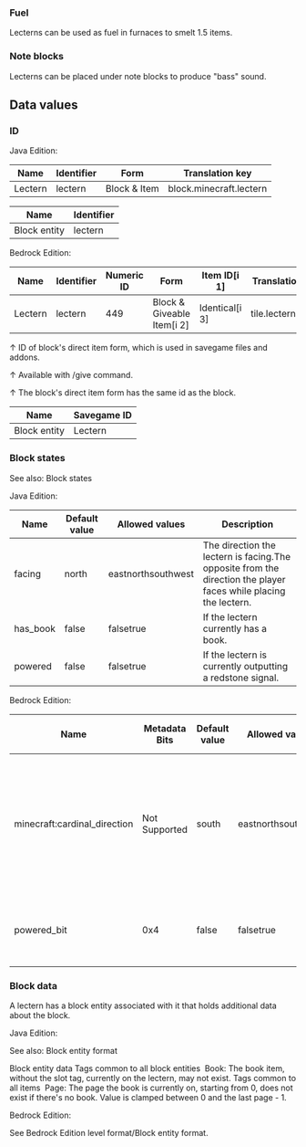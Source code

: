 ### Fuel
Lecterns can be used as fuel in furnaces to smelt 1.5 items.

### Note blocks
Lecterns can be placed under note blocks to produce "bass" sound.

## Data values
### ID
Java Edition:

| Name    | Identifier | Form         | Translation key         |
|---------|------------|--------------|-------------------------|
| Lectern | lectern    | Block & Item | block.minecraft.lectern |

| Name         | Identifier |
|--------------|------------|
| Block entity | lectern    |

Bedrock Edition:

| Name    | Identifier | Numeric ID | Form                       | Item ID[i 1]   | Translation key   |
|---------|------------|------------|----------------------------|----------------|-------------------|
| Lectern | lectern    | 449        | Block & Giveable Item[i 2] | Identical[i 3] | tile.lectern.name |


↑ ID of block's direct item form, which is used in savegame files and addons.

↑ Available with /give command.

↑ The block's direct item form has the same id as the block.


| Name         | Savegame ID |
|--------------|-------------|
| Block entity | Lectern     |

### Block states
See also: Block states

Java Edition:

| Name     | Default value | Allowed values     | Description                                                                                                     |
|----------|---------------|--------------------|-----------------------------------------------------------------------------------------------------------------|
| facing   | north         | eastnorthsouthwest | The direction the lectern is facing.The opposite from the direction the player faces while placing the lectern. |
| has_book | false         | falsetrue          | If the lectern currently has a book.                                                                            |
| powered  | false         | falsetrue          | If the lectern is currently outputting a redstone signal.                                                       |

Bedrock Edition:

| Name                         | Metadata Bits | Default value | Allowed values     | Values forMetadata Bits | Description                                                                                                     |
|------------------------------|---------------|---------------|--------------------|-------------------------|-----------------------------------------------------------------------------------------------------------------|
| minecraft:cardinal_direction | Not Supported | south         | eastnorthsouthwest | Unsupported             | The direction the lectern is facing.The opposite from the direction the player faces while placing the lectern. |
| powered_bit                  | 0x4           | false         | falsetrue          | 01                      | If the lectern is currently outputting a redstone signal.                                                       |



### Block data
A lectern has a block entity associated with it that holds additional data about the block.

Java Edition:

See also: Block entity format


 Block entity data
Tags common to all block entities
 Book: The book item, without the slot tag, currently on the lectern, may not exist.
Tags common to all items
 Page: The page the book is currently on, starting from 0, does not exist if there's no book. Value is clamped between 0 and the last page - 1.

Bedrock Edition:

See Bedrock Edition level format/Block entity format.

